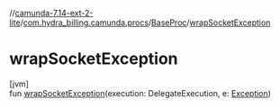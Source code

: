 //[camunda-7.14-ext-2-lite](../../../index.md)/[com.hydra_billing.camunda.procs](../index.md)/[BaseProc](index.md)/[wrapSocketException](wrap-socket-exception.md)

# wrapSocketException

[jvm]\
fun [wrapSocketException](wrap-socket-exception.md)(execution: DelegateExecution, e: [Exception](https://kotlinlang.org/api/latest/jvm/stdlib/kotlin/-exception/index.html))
